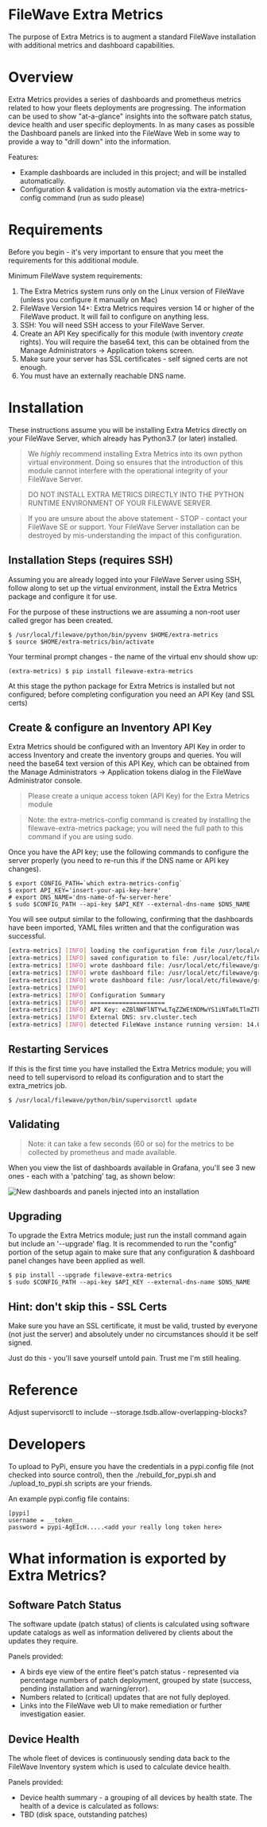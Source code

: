 # FileWave Extra Metrics
The purpose of Extra Metrics is to augment a standard FileWave installation with additional metrics and dashboard capabilities. 

# Overview
Extra Metrics provides a series of dashboards and prometheus metrics related to how your fleets deployments are progressing.  The information can be used to show "at-a-glance" insights into the software patch status, device health and user specific deployments.  In as many cases as possible the Dashboard panels are linked into the FileWave Web in some way to provide a way to "drill down" into the information. 

Features:
* Example dashboards are included in this project; and will be installed automatically. 
* Configuration & validation is mostly automation via the extra-metrics-config command (run as sudo please)

# Requirements
Before you begin - it's very important to ensure that you meet the requirements for this additional module. 

Minimum FileWave system requirements: 
1. The Extra Metrics system runs only on the Linux version of FileWave (unless you configure it manually on Mac)
1. FileWave Version 14+: Extra Metrics requires version 14 or higher of the FileWave product.  It will fail to configure on anything less.
2. SSH: You will need SSH access to your FileWave Server.
3. Create an API Key specifically for this module (with inventory *create* rights).  You will require the base64 text, this can be obtained from the Manage Administrators -> Application tokens screen.
4. Make sure your server has SSL certificates - self signed certs are not enough. 
5. You must have an externally reachable DNS name.

# Installation
These instructions assume you will be installing Extra Metrics directly on your FileWave Server, which already has Python3.7 (or later) installed.

> We *highly* recommend installing Extra Metrics into its own python virtual environment.  Doing so ensures that the introduction of this module cannot interfere with the operational integrity of your FileWave Server.  

> DO NOT INSTALL EXTRA METRICS DIRECTLY INTO THE PYTHON RUNTIME ENVIRONMENT OF YOUR FILEWAVE SERVER.  

> If you are unsure about the above statement - STOP - contact your FileWave SE or support.  Your FileWave Server installation can be destroyed by mis-understanding the impact of this configuration.

## Installation Steps (requires SSH)
Assuming you are already logged into your FileWave Server using SSH, follow along to set up the virtual environment, install the Extra Metrics package and configure it for use. 

For the purpose of these instructions we are assuming a non-root user called gregor has been created.

    $ /usr/local/filewave/python/bin/pyvenv $HOME/extra-metrics
    $ source $HOME/extra-metrics/bin/activate

Your terminal prompt changes - the name of the virtual env should show up:

    (extra-metrics) $ pip install filewave-extra-metrics

At this stage the python package for Extra Metrics is installed but not configured; before completing configuration you need an API Key (and SSL certs)    

## Create & configure an Inventory API Key
Extra Metrics should be configured with an Inventory API Key in order to access Inventory and create the inventory groups and queries.  You will need the base64 text version of this API Key, which can be obtained from the Manage Administrators -> Application tokens dialog in the FileWave Administrator console.

> Please create a unique access token (API Key) for the Extra Metrics module

> Note: the extra-metrics-config command is created by installing the filewave-extra-metrics package; you will need the full path to this command if you are using sudo.

Once you have the API key; use the following commands to configure the server properly (you need to re-run this if the DNS name or API key changes). 

    $ export CONFIG_PATH=`which extra-metrics-config`
    $ export API_KEY='insert-your-api-key-here'
    # export DNS_NAME='dns-name-of-fw-server-here'
    $ sudo $CONFIG_PATH --api-key $API_KEY --external-dns-name $DNS_NAME

You will see output similar to the following, confirming that the dashboards have been imported, YAML files written and that the configuration was successful. 

```bash
[extra-metrics] [INFO] loading the configuration from file /usr/local/etc/filewave/extra_metrics.ini
[extra-metrics] [INFO] saved configuration to file: /usr/local/etc/filewave/extra_metrics.ini
[extra-metrics] [INFO] wrote dashboard file: /usr/local/etc/filewave/grafana/provisioning/dashboards/extra-metrics-Applications.json
[extra-metrics] [INFO] wrote dashboard file: /usr/local/etc/filewave/grafana/provisioning/dashboards/extra-metrics-Deployment.json
[extra-metrics] [INFO] wrote dashboard file: /usr/local/etc/filewave/grafana/provisioning/dashboards/extra-metrics-PatchStatus.json
[extra-metrics] [INFO]
[extra-metrics] [INFO] Configuration Summary
[extra-metrics] [INFO] =====================
[extra-metrics] [INFO] API Key: eZBlNWFlNTYwLTqZZWEtNDMwYS1iNTa0LTlmZTkxODFjOdaxNH6=
[extra-metrics] [INFO] External DNS: srv.cluster.tech
[extra-metrics] [INFO] detected FileWave instance running version: 14.0.0
```

## Restarting Services
If this is the first time you have installed the Extra Metrics module; you will need to tell supervisord to reload its configuration and to start the extra_metrics job.

    $ /usr/local/filewave/python/bin/supervisorctl update

## Validating

> Note: it can take a few seconds (60 or so) for the metrics to be collected by prometheus and made available.  

When you view the list of dashboards available in Grafana, you'll see 3 new ones - each with a 'patching' tag, as shown below: 

![New dashboards and panels injected into an installation](https://raw.githubusercontent.com/johncclayton/useful_dashboard_info/master/images/new-dashboards.png)

## Upgrading
To upgrade the Extra Metrics module; just run the install command again but include an '--upgrade' flag.  It is recommended to run the "config" portion of the setup
again to make sure that any configuration & dashboard panel changes have been applied as well.  

    $ pip install --upgrade filewave-extra-metrics
    $ sudo $CONFIG_PATH --api-key $API_KEY --external-dns-name $DNS_NAME

## Hint: don't skip this - SSL Certs
Make sure you have an SSL certificate, it must be valid, trusted by everyone (not just the server) and absolutely under no circumstances should it be self signed.  

Just do this - you'll save yourself untold pain.  Trust me I'm still healing.

Reference
=
Adjust supervisorctl to include --storage.tsdb.allow-overlapping-blocks?

# Developers

To upload to PyPi, ensure you have the credentials in a pypi.config file (not checked into source control), then the ./rebuild_for_pypi.sh and ./upload_to_pypi.sh scripts are your friends. 

An example pypi.config file contains: 

```
[pypi]
username = __token__
password = pypi-AgEIcH.....<add your really long token here>
```

# What information is exported by Extra Metrics?

## Software Patch Status
The software update (patch status) of clients is calculated using software  update catalogs as well as information delivered by clients about the updates they require. 

Panels provided:
- A birds eye view of the entire fleet's patch status - represented via percentage numbers of patch deployment, grouped by state (success, pending installation and warning/error).  
- Numbers related to (critical) updates that are not fully deployed. 
- Links into the FileWave web UI to make remediation or further investigation easier. 

## Device Health
The whole fleet of devices is continuously sending data back to the FileWave Inventory system which is used to calculate device health.  

Panels provided: 
- Device health summary - a grouping of all devices by health state.  The health of a device is calculated as follows: 
 - TBD (disk space, outstanding patches)
